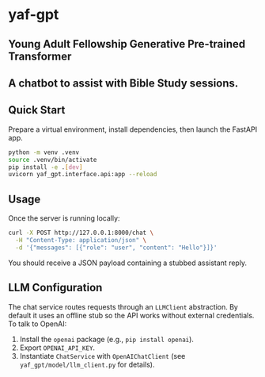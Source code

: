 # yaf-gpt

## Young Adult Fellowship Generative Pre-trained Transformer

## A chatbot to assist with Bible Study sessions.

## Quick Start

Prepare a virtual environment, install dependencies, then launch the FastAPI app.

```bash
python -m venv .venv
source .venv/bin/activate
pip install -e .[dev]
uvicorn yaf_gpt.interface.api:app --reload
```

## Usage

Once the server is running locally:

```bash
curl -X POST http://127.0.0.1:8000/chat \
  -H "Content-Type: application/json" \
  -d '{"messages": [{"role": "user", "content": "Hello"}]}'
```

You should receive a JSON payload containing a stubbed assistant reply.

## LLM Configuration

The chat service routes requests through an `LLMClient` abstraction. By default it uses an offline stub so the API works without external credentials. To talk to OpenAI:

1. Install the `openai` package (e.g., `pip install openai`).
2. Export `OPENAI_API_KEY`.
3. Instantiate `ChatService` with `OpenAIChatClient` (see `yaf_gpt/model/llm_client.py` for details).